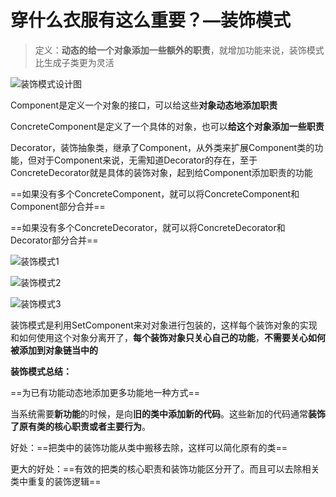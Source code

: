 # 穿什么衣服有这么重要？—装饰模式

> 定义：**动态的给一个对象添加一些额外的职责**，就增加功能来说，装饰模式比生成子类更为灵活

![装饰模式设计图](picture/第六章/装饰模式设计图.png)

Component是定义一个对象的接口，可以给这些**对象动态地添加职责**

ConcreteComponent是定义了一个具体的对象，也可以**给这个对象添加一些职责**

Decorator，装饰抽象类，继承了Component，从外类来扩展Component类的功能，但对于Component来说，无需知道Decorator的存在，至于ConcreteDecorator就是具体的装饰对象，起到给Component添加职责的功能

==如果没有多个ConcreteComponent，就可以将ConcreteComponent和Component部分合并==

==如果没有多个ConcreteDecorator，就可以将ConcreteDecorator和Decorator部分合并==

![装饰模式1](picture/第六章/装饰模式1.png)

![装饰模式2](picture/第六章/装饰模式2.png)

![装饰模式3](picture/第六章/装饰模式3.png)

装饰模式是利用SetComponent来对对象进行包装的，这样每个装饰对象的实现和如何使用这个对象分离开了，**每个装饰对象只关心自己的功能**，**不需要关心如何被添加到对象链当中的**

**装饰模式总结：**

==为已有功能动态地添加更多功能地一种方式==

当系统需要**新功能**的时候，是向**旧的类中添加新的代码**。这些新加的代码通常**装饰了原有类的核心职责或者主要行为**。

好处：==把类中的装饰功能从类中搬移去除，这样可以简化原有的类==

更大的好处：==有效的把类的核心职责和装饰功能区分开了。而且可以去除相关类中重复的装饰逻辑==

